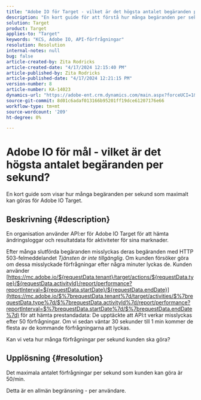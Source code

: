 ```yaml
---
title: "Adobe IO för Target - vilket är det högsta antalet begäranden per sekund?"
description: "En kort guide för att förstå hur många begäranden per sekund som är max i Adobe IO Target"
solution: Target
product: Target
applies-to: "Target"
keywords: "KCS, Adobe IO, API-förfrågningar"
resolution: Resolution
internal-notes: null
bug: false
article-created-by: Zita Rodricks
article-created-date: "4/17/2024 12:15:40 PM"
article-published-by: Zita Rodricks
article-published-date: "4/17/2024 12:21:15 PM"
version-number: 8
article-number: KA-14023
dynamics-url: "https://adobe-ent.crm.dynamics.com/main.aspx?forceUCI=1&pagetype=entityrecord&etn=knowledgearticle&id=cd280132-b4fc-ee11-a1ff-6045bd0065b6"
source-git-commit: 8d01c6adaf013166b95201ff19dce61207176e66
workflow-type: tm+mt
source-wordcount: '209'
ht-degree: 0%

---
```


# Adobe IO för mål - vilket är det högsta antalet begäranden per sekund?


En kort guide som visar hur många begäranden per sekund som maximalt kan göras för Adobe IO Target.

## Beskrivning {#description}


En organisation använder API:er för Adobe IO Target för att hämta ändringsloggar och resultatdata för aktiviteter för sina marknader.

Efter många slutförda begäranden misslyckas deras begäranden med HTTP 503-felmeddelandet *Tjänsten är inte tillgänglig*. Om kunden försöker göra om dessa misslyckade förfrågningar efter några minuter lyckas de. Kunden använder [https://mc.adobe.io/${requestData.tenant}/target/actions/${requestData.type}/${requestData.activityId}/report/performance?reportInterval=${requestData.startDate}/${requestData.endDate}](https://mc.adobe.io/$%7brequestData.tenant%7d/target/activities/$%7brequestData.type%7d/$%7brequestData.activityId%7d/report/performance?reportInterval=$%7brequestData.startDate%7d/$%7brequestData.endDate%7d) för att hämta prestandadata: De upptäckte att API:t verkar misslyckas efter 50 förfrågningar. Om vi sedan väntar 30 sekunder till 1 min kommer de flesta av de kommande förfrågningarna att lyckas.

Kan vi veta hur många förfrågningar per sekund kunden ska göra?


## Upplösning {#resolution}


Det maximala antalet förfrågningar per sekund som kunden kan göra är 50/min.

Detta är en allmän begränsning - per användare.
